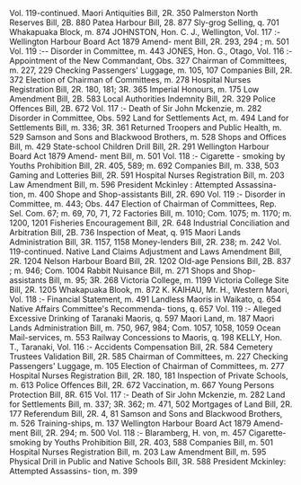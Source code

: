 Vol. 119-continued. Maori Antiquities Bill, 2R. 350 Palmerston North Reserves Bill, 2B. 880 Patea Harbour Bill, 28. 877 Sly-grog Selling, q. 701 Whakapuaka Block, m. 874 JOHNSTON, Hon. C. J., Wellington, Vol. 117 :- Wellington Harbour Board Act 1879 Amend- ment Bill, 2R. 293, 294 ; m. 501 Vol. 119 :-- Disorder in Committee, m. 443 JONES, Hon. G., Otago, Vol. 116 :- Appointment of the New Commandant, Obs. 327 Chairman of Committees, m. 227, 229 Checking Passengers' Luggage, m. 105, 107 Companies Bill, 2R. 372 Election of Chairman of Committees, m. 278 Hospital Nurses Registration Bill, 2R. 180, 181; 3R. 365 Imperial Honours, m. 175 Low Amendment Bill, 2B. 583 Local Authorities Indemnity Bill, 2R. 329 Police Offences Bill, 2B. 672 Vol. 117 :- Death of Sir John Mckenzie, m. 282 Disorder in Committee, Obs. 592 Land for Settlements Act, m. 494 Land for Settlements Bill, m. 336; 3R. 361 Returned Troopers and Public Health, m. 529 Samson and Sons and Blackwood Brothers, m. 528 Shops and Offices Bill, m. 429 State-school Children Drill Bill, 2R. 291 Wellington Harbour Board Act 1879 Amend- ment Bill, m. 501 Vol. 118 :- Cigarette - smoking by Youths Prohibition Bill, 2R. 405, 589; m. 692 Companies Bill, m. 338, 503 Gaming and Lotteries Bill, 2R. 591 Hospital Nurses Registration Bill, m. 203 Law Amendment Bill, m. 596 President Mckinley : Attempted Assassina- tion, m. 400 Shope and Shop-assistants Bill, 2R. 690 Vol. 119 :- Disorder in Committee, m. 443; Obs. 447 Election of Chairman of Committees, Rep. Sel. Com. 67; m. 69, 70, 71, 72 Factories Bill, m. 1010; Com. 1075; m. 1170; m. 1200, 1201 Fisheries Encouragement Bill, 2R. 648 Industrial Conciliation and Arbitration Bill, 2B. 736 Inspection of Meat, q. 915 Maori Lands Administration Bill, 3R. 1157, 1158 Money-lenders Bill, 2R. 238; m. 242 Vol. 119-continued. Native Land Claims Adjustment and Laws Amendment Bill, 2R. 1204 Nelson Harbour Board Bill, 2R. 1202 Old-age Pensions Bill, 2B. 837 ; m. 946; Com. 1004 Rabbit Nuisance Bill, m. 271 Shops and Shop-assistants Bill, m. 95; 3R. 268 Victoria College, m. 1199 Victoria College Site Bill, 2R. 1205 Whakapuaka Blook, m. 872 K. KAIHAU, Mr. H., Western Maori, Vol. 118 :- Financial Statement, m. 491 Landless Maoris in Waikato, q. 654 Native Affairs Committee's Recommenda- tions, q. 657 Vol. 119 :- Alleged Excessive Drinking of Taranaki Maoris, q. 597 Maori Land, m. 187 Maori Lands Administration Bill, m. 750, 967, 984; Com. 1057, 1058, 1059 Ocean Mail-services, m. 553 Railway Concessions to Maoris, q. 198 KELLY, Hon. T., Taranaki, Vol. 116 :- Accidents Compensation Bill, 2R. 584 Cemetery Trustees Validation Bill, 2R. 585 Chairman of Committees, m. 227 Checking Passengers' Luggage, m. 105 Election of Chairman of Committees, m. 277 Hospital Nurses Registration Bill, 2R. 180, 181 Inspection of Private Schools, m. 613 Police Offences Bill, 2R. 672 Vaccination, m. 667 Young Persons Protection Bill, 8R. 615 Vol. 117 :- Death of Sir John Mckenzie, m. 282 Land for Settlements Bill, m. 337; 3R. 362; m. 471, 502 Mortgages of Land Bill, 2R. 177 Referendum Bill, 2R. 4, 81 Samson and Sons and Blackwood Brothers, m. 526 Training-ships, m. 137 Wellington Harbour Board Act 1879 Amend- ment Bill, 2R. 294; m. 500 Vol. 118 :- Blaramberg, H. von, m. 457 Cigarette-smoking by Youths Prohibition Bill, 2R. 403, 588 Companies Bill, m. 501 Hospital Nurses Registration Bill, m. 203 Law Amendment Bill, m. 595 Physical Drill in Public and Native Schools Bill, 3R. 588 President Mckinley: Attempted Assassins- tion, m. 399 